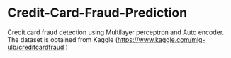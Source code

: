 # Credit-Card-Fraud-Prediction
Credit card fraud detection using Multilayer perceptron and Auto encoder.
The dataset is obtained from Kaggle (https://www.kaggle.com/mlg-ulb/creditcardfraud )

